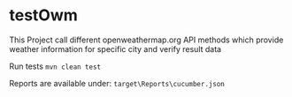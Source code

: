 # testOwm

This Project call different openweathermap.org API methods which provide weather information for specific city and verify result data

Run tests
```mvn clean test```

Reports are available under: `target\Reports\cucumber.json`
